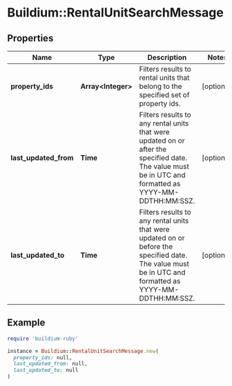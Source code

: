 # Buildium::RentalUnitSearchMessage

## Properties

| Name | Type | Description | Notes |
| ---- | ---- | ----------- | ----- |
| **property_ids** | **Array&lt;Integer&gt;** | Filters results to rental units that belong to the specified set of property ids. | [optional] |
| **last_updated_from** | **Time** | Filters results to any rental units that were updated on or after the specified date. The value must be in UTC and formatted as YYYY-MM-DDTHH:MM:SSZ. | [optional] |
| **last_updated_to** | **Time** | Filters results to any rental units that were updated on or before the specified date. The value must be in UTC and formatted as YYYY-MM-DDTHH:MM:SSZ. | [optional] |

## Example

```ruby
require 'buildium-ruby'

instance = Buildium::RentalUnitSearchMessage.new(
  property_ids: null,
  last_updated_from: null,
  last_updated_to: null
)
```

